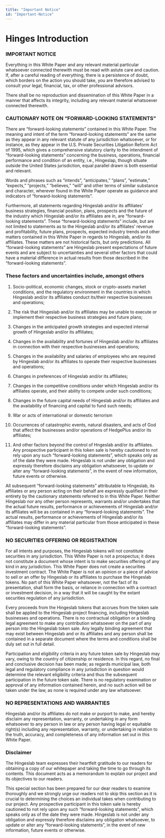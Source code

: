 ```yaml
---
title: "Important Notice"
id: "Important-Notice"
---
```


# Hinges Introduction

### IMPORTANT NOTICE
Everything in this White Paper and any relevant material particular whatsoever connected therewith must be read with astute care and caution. If, after a careful reading of everything, there is a persistence of doubt, which borders on the action you should take, you are therefore advised to consult your legal, financial, tax, or other professional advisors.

There shall be no reproduction and dissemination of this White Paper in a manner that affects its integrity, including any relevant material whatsoever connected therewith.

### CAUTIONARY NOTE ON “FORWARD-LOOKING STATEMENTS”
There are “forward-looking statements” contained in this White Paper. The meaning and intent of the term “forward-looking statements” are the same as they appear in any relevant statute of any jurisdiction whatsoever, or for instance, as they appear in the U.S. Private Securities Litigation Reform Act of 1995, which gives a comprehensive statutory clarity to the intendment of “forward-looking statements” concerning the business, operations, financial performance and condition of an entity, i.e., Hingeslap, though situate outside the United States jurisdiction, equal parallel drawn is both essential and relevant.

Words and phrases such as “intends”, “anticipates,” “plans”, “estimate,” “expects,” “projects,” “believes,” “will” and other terms of similar substance and character, wherever found in the White Paper operate as guidance and indicators of “forward-looking statements”.

Furthermore, all statements regarding Hingeslab and/or its affiliates’ business strategies, financial position, plans, prospects and the future of the industry which Hingeslab and/or its affiliates are in, are “forward-looking statements”. These “forward-looking statements” include, but are not limited to statements as to the Hingeslab and/or its affiliates’ revenue and profitability, future plans, prospects, expected industry trends and other matters contained in this White Paper in regards to Hingeslab, and/or its affiliates. These matters are not historical facts, but only predictions. All “forward-looking statements” are Hingeslab present expectations of future events and are subject to uncertainties and several other factors that could have a material difference in actual results from those described in the “forward-looking statements”.

### These factors and uncertainties include, amongst others

1. Socio-political, economic changes, stock or crypto-assets market conditions, and the regulatory environment in the countries in which Hingeslab and/or its affiliates conduct its/their respective businesses and operations;

2. The risk that Hingeslab and/or its affiliates may be unable to execute or implement their respective business strategies and future plans;

3. Changes in the anticipated growth strategies and expected internal growth of Hingeslab and/or its affiliates;

4. Changes in the availability and fortunes of Hingeslab and/or its affiliates in connection with their respective businesses and operations;

5. Changes in the availability and salaries of employees who are required by Hingeslab and/or its affiliates to operate their respective businesses and operations;

6. Changes in preferences of Hingeslab and/or its affiliates;

7. Changes in the competitive conditions under which Hingeslab and/or its affiliates operate, and their ability to compete under such conditions;

8. Changes in the future capital needs of Hingeslab and/or its affiliates and the availability of financing and capital to fund such needs;

9. War or acts of international or domestic terrorism

10. Occurrences of catastrophic events, natural disasters, and acts of God that affect the businesses and/or operations of HedgePlus and/or its affiliates;

11. And other factors beyond the control of Hngeslab and/or its affiliates. Any prospective participant in this token sale is hereby cautioned to not rely upon any such “forward-looking statements”, which speaks only as of the date they were made. Hingeslab is not under any obligation and expressly therefore disclaims any obligation whatsoever, to update or alter any “forward-looking statements”, in the event of new information, future events or otherwise.

All subsequent “forward-looking statements” attributable to Hingeslab, its affiliates or any person acting on their behalf are expressly qualified in their entirety by the cautionary statements referred to in this White Paper. Neither Hingeslab nor any other person represents, warrants and/or undertakes that the actual future results, performance or achievements of Hingeslab and/or its affiliates will be as contained in any “forward-looking statements”. The actual results, performance or achievements of Hingeslab and/or its affiliates may differ in any material particular from those anticipated in these “forward-looking statements”.

### NO SECURITIES OFFERING OR REGISTRATION
For all intents and purposes, the Hingeslab tokens will not constitute securities in any jurisdiction. This White Paper is not a prospectus; it does not constitute a document whose intent is to make securities offering of any kind in any jurisdiction. This White Paper does not create a securities investment contract. The White Paper is not an opinion or a piece of advice to sell or an offer by Hingeslab or its affiliates to purchase the Hingeslab tokens. No part of this White Paper whatsoever, not the fact of its presentation, shall form the basis, or reliance in connection with a contract or investment decision, in a way that it will be caught by the extant securities regulation of any jurisdiction.

Every proceeds from the Hingeslab tokens that accrues from the token sale shall be applied to the Hingeslab project financing, including Hingeslab businesses and operations. There is no contractual obligation or a binding legal agreement to make any contribution whatsoever on the part of any person into the Hingeslab token sale. Any legally binding agreement that may exist between Hingeslab and or its affiliates and any person shall be contained in a separate document where the terms and conditions shall be duly set out in full detail.

Participation and eligibility criteria in any future token sale by Hingeslab may vary, owing to the country of citizenship or residence. In this regard, no final and conclusive decision has been made; as regards municipal law, both legal and regulatory compliance in any jurisdiction in question would determine the relevant eligibility criteria and thus the subsequent participation in the future token sale. There is no regulatory examination or approval of any information contained herein, and no such action will be taken under the law, as none is required under any law whatsoever.

### NO REPRESENTATIONS AND WARRANTIES
Hingeslab and/or its affiliates do not make or purport to make, and hereby disclaim any representation, warranty, or undertaking in any form whatsoever to any person in law or any person having legal or equitable right(s) including any representation, warranty, or undertaking in relation to the truth, accuracy, and completeness of any information set out in this White Paper.

### Disclaimer
The Hingeslab team expresses their heartfelt gratitude to our readers for obtaining a copy of our whitepaper and taking the time to go through its contents. This document acts as a memorandum to explain our project and its objectives to our readers.

This special section has been prepared for our dear readers to examine thoroughly and we strongly urge our readers not to skip this section as it is crucial to determining the choices an individual takes when contributing to our project. Any prospective participant in this token sale is hereby cautioned to not rely upon any such “forward-looking statements”, which speaks only as of the date they were made. Hingeslab is not under any obligation and expressly therefore disclaims any obligation whatsoever, to update or alter any “forward-looking statements”, in the event of new information, future events or otherwise.
